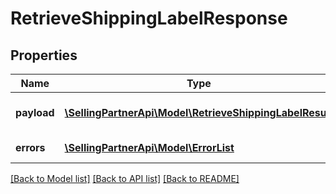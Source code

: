 # RetrieveShippingLabelResponse

## Properties
Name | Type | Description | Notes
------------ | ------------- | ------------- | -------------
**payload** | [**\SellingPartnerApi\Model\RetrieveShippingLabelResult**](RetrieveShippingLabelResult.md) | The payload for retrieveShippingLabel operation | [optional] 
**errors** | [**\SellingPartnerApi\Model\ErrorList**](ErrorList.md) | Encountered errors for the operation. | [optional] 

[[Back to Model list]](../README.md#documentation-for-models) [[Back to API list]](../README.md#documentation-for-api-endpoints) [[Back to README]](../README.md)


